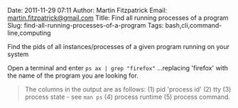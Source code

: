 Date: 2011-11-29 07:11
Author: Martin Fitzpatrick
Email: martin.fitzpatrick@gmail.com
Title: Find all running processes of a program
Slug: find-all-running-processes-of-a-program
Tags: bash,cli,command-line,computing

Find the pids of all instances/processes of a given program running on your system

Open a terminal and enter `ps ax | grep "firefox"` ...replacing 'firefox' with the name of the program you are looking for.


>The columns in the output are as follows: (1) pid 'process id' (2) tty (3) process state - see `man ps` (4) process runtime (5) process command.






